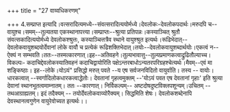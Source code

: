 +++
title = "27 वाय्वधिकरणम्"

+++
4.सम्प्राप्त इत्यादि।वत्सरादित्यमध्ये--संवत्सरादित्ययोर्मध्ये।देवलोकः-देवलोकपदार्थः।मरुदपि च--वायुश्च।समम्--तुल्यतया एकस्थानापत्त्या।सम्प्राप्तः--श्रुत्या प्रतिपन्नः।कस्याञ्चित् श्रुतौ संवत्सकादित्ययोर्मध्ये देवलोकश्श्रुत्तः, कस्याञ्चित्तत्रैव स्थाने वायुश्श्रुत इत्यर्थः।रूढिभेदात्-- देवलोकवायुशब्दयोर्देवानां लोके वायौ च प्रत्येकं रूढिशक्तिभेदात्।तयोः--देवलोकवायुशब्दार्थयोः।एकत्वं न-- ऐक्यं न सम्भवति।ततः--तस्मत्कारणात्।इह--अतिवहने।तुल्यभावात्तु--तुल्यप्रमाणकत्वाद्रुढितौल्याच्च।विकल्पः- कदाचिद्देवलोकस्यातिवहनं कदाचिद्वायोरिति पक्षेऽन्तरबाधोऽन्यतरपरिग्रहश्चेत्यर्थः।मैवम्--एवं मा शङ्किष्ठाः। इह--लोके।योऽयं" प्रसिद्धो मरुत् पवते --य एष सर्वजनविदितो वायुर्वाति। तस्य -- वायोः। धारकत्वात् --स्वर्गादिलोकधारकत्वाद्धेतोः। देवतानां गृहत्वमुक्तम् --'योऽयं पवत एष देवतानां गृहाः' इति श्रुत्या देवानां स्थानभूतत्वमाम्नातम्। ततः --कारणात्। निर्विकल्पम्-- अष्टदोषदुष्टविक्लपशून्यम्।उचितम् --तथआग्राह्यतम्। इदं तदैक्यम् -- तयोर्देवलोकवाय्योरैक्यम्। सिद्धमिति शेषः। देवलोकशब्देनापि देवस्थानत्वगुणेन वायुरेवोच्यत इत्यर्थः।।